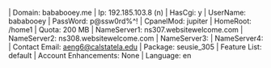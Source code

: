 | Domain: bababooey.me
| Ip: 192.185.103.8 (n)
| HasCgi: y
| UserName: bababooey
| PassWord: p@ssw0rd%^!
| CpanelMod: jupiter
| HomeRoot: /home1
| Quota: 200 MB
| NameServer1: ns307.websitewelcome.com
| NameServer2: ns308.websitewelcome.com
| NameServer3: 
| NameServer4: 
| Contact Email: aeng6@calstatela.edu
| Package: seusie_305
| Feature List: default
| Account Enhancements: None
| Language: en
